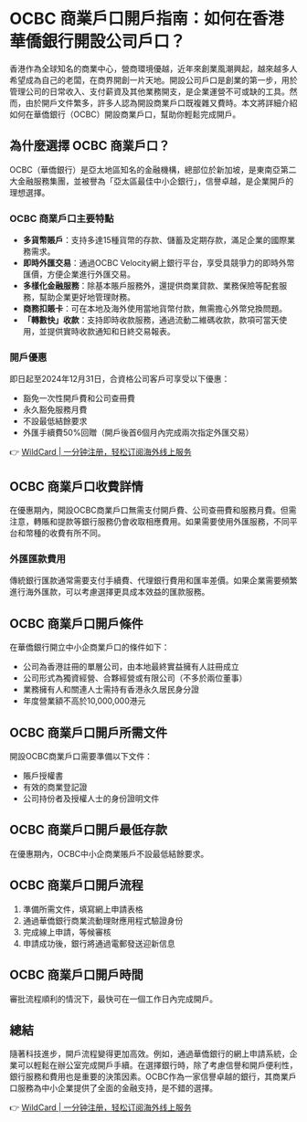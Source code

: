 # OCBC 商業戶口開戶指南：如何在香港華僑銀行開設公司戶口？

香港作為全球知名的商業中心，營商環境優越，近年來創業風潮興起，越來越多人希望成為自己的老闆，在商界開創一片天地。開設公司戶口是創業的第一步，用於管理公司的日常收入、支付薪資及其他業務開支，是企業運營不可或缺的工具。然而，由於開戶文件繁多，許多人認為開設商業戶口既複雜又費時。本文將詳細介紹如何在華僑銀行（OCBC）開設商業戶口，幫助你輕鬆完成開戶。

## 為什麼選擇 OCBC 商業戶口？

OCBC（華僑銀行）是亞太地區知名的金融機構，總部位於新加坡，是東南亞第二大金融服務集團，並被譽為「亞太區最佳中小企銀行」，信譽卓越，是企業開戶的理想選擇。

### OCBC 商業戶口主要特點

- **多貨幣賬戶**：支持多達15種貨幣的存款、儲蓄及定期存款，滿足企業的國際業務需求。
- **即時外匯交易**：通過OCBC Velocity網上銀行平台，享受具競爭力的即時外幣匯價，方便企業進行外匯交易。
- **多樣化金融服務**：除基本賬戶服務外，還提供商業貸款、業務保險等配套服務，幫助企業更好地管理財務。
- **商務扣賬卡**：可在本地及海外使用當地貨幣付款，無需擔心外幣兌換問題。
- **「轉數快」收款**：支持即時收款服務，通過流動二維碼收款，款項可當天使用，並提供實時收款通知和日終交易報表。

### 開戶優惠

即日起至2024年12月31日，合資格公司客戶可享受以下優惠：
- 豁免一次性開戶費和公司查冊費
- 永久豁免服務月費
- 不設最低結餘要求
- 外匯手續費50%回贈（開戶後首6個月內完成兩次指定外匯交易）

👉 [WildCard | 一分钟注册，轻松订阅海外线上服务](https://bbtdd.com/WildCard)

## OCBC 商業戶口收費詳情

在優惠期內，開設OCBC商業戶口無需支付開戶費、公司查冊費和服務月費。但需注意，轉賬和提款等銀行服務仍會收取相應費用。如果需要使用外匯服務，不同平台和幣種的收費有所不同。

### 外匯匯款費用

傳統銀行匯款通常需要支付手續費、代理銀行費用和匯率差價。如果企業需要頻繁進行海外匯款，可以考慮選擇更具成本效益的匯款服務。

## OCBC 商業戶口開戶條件

在華僑銀行開立中小企商業戶口的條件如下：

- 公司為香港註冊的單層公司，由本地最終實益擁有人註冊成立
- 公司形式為獨資經營、合夥經營或有限公司（不多於兩位董事）
- 業務擁有人和關連人士需持有香港永久居民身分證
- 年度營業額不高於10,000,000港元

## OCBC 商業戶口開戶所需文件

開設OCBC商業戶口需要準備以下文件：

- 賬戶授權書
- 有效的商業登記證
- 公司持份者及授權人士的身份證明文件

## OCBC 商業戶口開戶最低存款

在優惠期內，OCBC中小企商業賬戶不設最低結餘要求。

## OCBC 商業戶口開戶流程

1. 準備所需文件，填寫網上申請表格
2. 通過華僑銀行商業流動理財應用程式驗證身份
3. 完成線上申請，等候審核
4. 申請成功後，銀行將通過電郵發送迎新信息

## OCBC 商業戶口開戶時間

審批流程順利的情況下，最快可在一個工作日內完成開戶。

## 總結

隨著科技進步，開戶流程變得更加高效。例如，通過華僑銀行的網上申請系統，企業可以輕鬆在辦公室完成開戶手續。在選擇銀行時，除了考慮信譽和開戶便利性，銀行服務和費用也是重要的決策因素。OCBC作為一家信譽卓越的銀行，其商業戶口服務為中小企業提供了全面的金融支持，是不錯的選擇。

👉 [WildCard | 一分钟注册，轻松订阅海外线上服务](https://bbtdd.com/WildCard)